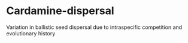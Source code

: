 # Cardamine-dispersal
Variation in ballistic seed dispersal due to intraspecific competition and evolutionary history
